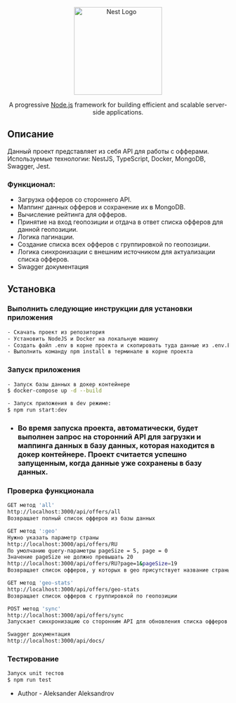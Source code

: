 <p align="center">
  <a href="http://nestjs.com/" target="blank"><img src="https://nestjs.com/img/logo-small.svg" width="200" alt="Nest Logo" /></a>
</p>

<p align="center">A progressive <a href="http://nodejs.org" target="_blank">Node.js</a> framework for building efficient and scalable server-side applications.</p>

## Описание

Данный проект представляет из себя API для работы с офферами. Используемые технологии: NestJS, TypeScript, Docker, MongoDB, Swagger, Jest.

### Функционал:

- Загрузка офферов со стороннего API.
- Маппинг данных офферов и сохранение их в MongoDB.
- Вычисление рейтинга для офферов.
- Принятие на вход геопозиции и отдача в ответ списка офферов для данной геопозиции.
- Логика пагинации.
- Создание списка всех офферов с группировкой по геопозиции.
- Логика синхронизации с внешним источником для актуализации списка офферов.
- Swagger документация

## Установка

### Выполнить следующие инструкции для установки приложения

```bash
- Скачать проект из репозитория
- Установить NodeJS и Docker на локальную машину
- Создать файл .env в корне проекта и скопировать туда данные из .env.EXAMPLE
- Выполнить команду npm install в терминале в корне проекта
```

### Запуск приложения

```bash
- Запуск базы данных в докер контейнере
$ docker-compose up -d --build

- Запуск приложения в dev режиме:
$ npm run start:dev
```

- ### Во время запуска проекта, автоматически, будет выполнен запрос на сторонний API для загрузки и маппинга данных в базу данных, которая находится в докер контейнере. Проект считается успешно запущенным, когда данные уже сохранены в базу данных.

### Проверка функционала

```bash
GET метод 'all'
http://localhost:3000/api/offers/all
Возвращает полный список офферов из базы данных

GET метод ':geo'
Нужно указать параметр страны
http://localhost:3000/api/offers/RU
По умолчанию query-параметры pageSize = 5, page = 0
Значение pageSize не должно превышать 20
http://localhost:3000/api/offers/RU?page=1&pageSize=19
Возвращает список офферов, у которых в geo присутствует название страны

GET метод 'geo-stats'
http://localhost:3000/api/offers/geo-stats
Возвращает список офферов с группировкой по геопозиции

POST метод 'sync'
http://localhost:3000/api/offers/sync
Запускает синхронизацию со сторонним API для обновления списка офферов в базе данных. Повторный вызов метода заблокирован при неоконченной синхронизации.

Swagger документация
http://localhost:3000/api/docs/
```

### Тестирование

```bash
Запуск unit тестов
$ npm run test
```

- Author - Aleksander Aleksandrov
